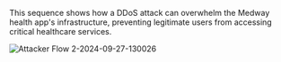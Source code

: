 This sequence shows how a DDoS attack can overwhelm the Medway health app's infrastructure, preventing legitimate users from accessing critical healthcare services.


![Attacker Flow 2-2024-09-27-130026](https://github.com/user-attachments/assets/2780bbe2-bc41-4424-8e2c-8ef164eed6ce)
